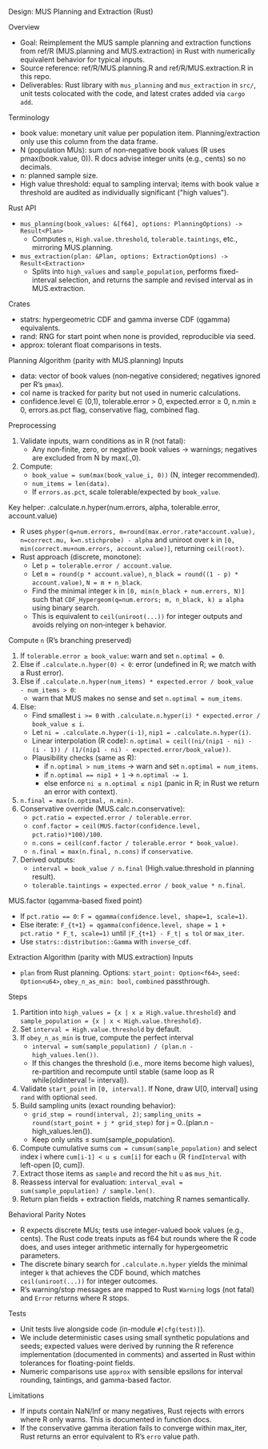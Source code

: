 Design: MUS Planning and Extraction (Rust)

Overview
- Goal: Reimplement the MUS sample planning and extraction functions from ref/R (MUS.planning and MUS.extraction) in Rust with numerically equivalent behavior for typical inputs.
- Source reference: ref/R/MUS.planning.R and ref/R/MUS.extraction.R in this repo.
- Deliverables: Rust library with `mus_planning` and `mus_extraction` in `src/`, unit tests colocated with the code, and latest crates added via `cargo add`.

Terminology
- book value: monetary unit value per population item. Planning/extraction only use this column from the data frame.
- N (population MUs): sum of non‑negative book values (R uses pmax(book.value, 0)). R docs advise integer units (e.g., cents) so no decimals.
- n: planned sample size.
- High value threshold: equal to sampling interval; items with book value ≥ threshold are audited as individually significant ("high values").

Rust API
- `mus_planning(book_values: &[f64], options: PlanningOptions) -> Result<Plan>`
  - Computes `n`, `High.value.threshold`, `tolerable.taintings`, etc., mirroring MUS.planning.
- `mus_extraction(plan: &Plan, options: ExtractionOptions) -> Result<Extraction>`
  - Splits into `high_values` and `sample_population`, performs fixed-interval selection, and returns the sample and revised interval as in MUS.extraction.

Crates
- statrs: hypergeometric CDF and gamma inverse CDF (qgamma) equivalents.
- rand: RNG for start point when none is provided, reproducible via seed.
- approx: tolerant float comparisons in tests.

Planning Algorithm (parity with MUS.planning)
Inputs
- data: vector of book values (non‑negative considered; negatives ignored per R’s `pmax`).
- col name is tracked for parity but not used in numeric calculations.
- confidence.level ∈ (0,1), tolerable.error > 0, expected.error ≥ 0, n.min ≥ 0, errors.as.pct flag, conservative flag, combined flag.

Preprocessing
1) Validate inputs, warn conditions as in R (not fatal):
   - Any non‑finite, zero, or negative book values → warnings; negatives are excluded from N by max(.,0).
2) Compute:
   - `book_value = sum(max(book_value_i, 0))` (N, integer recommended).
   - `num_items = len(data)`.
   - If `errors.as.pct`, scale tolerable/expected by `book_value`.

Key helper: .calculate.n.hyper(num.errors, alpha, tolerable.error, account.value)
- R uses `phyper(q=num.errors, m=round(max.error.rate*account.value), n=correct.mu, k=n.stichprobe) - alpha` and uniroot over `k` in `[0, min(correct.mu+num.errors, account.value)]`, returning `ceil(root)`.
- Rust approach (discrete, monotone):
  - Let `p = tolerable.error / account.value`.
  - Let `m = round(p * account.value)`, `n_black = round((1 - p) * account.value)`, `N = m + n_black`.
  - Find the minimal integer `k` in `[0, min(n_black + num.errors, N)]` such that `CDF_Hypergeom(q=num.errors; m, n_black, k) ≥ alpha` using binary search.
  - This is equivalent to `ceil(uniroot(...))` for integer outputs and avoids relying on non‑integer `k` behavior.

Compute `n` (R’s branching preserved)
1) If `tolerable.error ≥ book_value`: warn and set `n.optimal = 0`.
2) Else if `.calculate.n.hyper(0) < 0`: error (undefined in R; we match with a Rust error).
3) Else if `.calculate.n.hyper(num_items) * expected.error / book_value - num_items > 0`:
     - warn that MUS makes no sense and set `n.optimal = num_items`.
4) Else:
   - Find smallest `i >= 0` with `.calculate.n.hyper(i) * expected.error / book_value ≤ i`.
   - Let `ni = .calculate.n.hyper(i-1)`, `nip1 = .calculate.n.hyper(i)`.
   - Linear interpolation (R code):
     `n.optimal = ceil((ni/(nip1 - ni) - (i - 1)) / (1/(nip1 - ni) - expected.error/book_value))`.
   - Plausibility checks (same as R):
     - if `n.optimal > num_items` → warn and set `n.optimal = num_items`.
     - if `n.optimal == nip1 + 1` → `n.optimal -= 1`.
     - else enforce `ni ≤ n.optimal ≤ nip1` (panic in R; in Rust we return an error with context).
5) `n.final = max(n.optimal, n.min)`.
6) Conservative override (MUS.calc.n.conservative):
   - `pct.ratio = expected.error / tolerable.error`.
   - `conf.factor = ceil(MUS.factor(confidence.level, pct.ratio)*100)/100`.
   - `n.cons = ceil(conf.factor / tolerable.error * book_value)`.
   - `n.final = max(n.final, n.cons)` if `conservative`.
7) Derived outputs:
   - `interval = book_value / n.final` (High.value.threshold in planning result).
   - `tolerable.taintings = expected.error / book_value * n.final`.

MUS.factor (qgamma-based fixed point)
- If `pct.ratio == 0`: `F = qgamma(confidence.level, shape=1, scale=1)`.
- Else iterate: `F_{t+1} = qgamma(confidence.level, shape = 1 + pct.ratio * F_t, scale=1)` until `|F_{t+1} - F_t| ≤ tol` or `max_iter`.
- Use `statrs::distribution::Gamma` with `inverse_cdf`.

Extraction Algorithm (parity with MUS.extraction)
Inputs
- `plan` from Rust planning. Options: `start_point: Option<f64>`, `seed: Option<u64>`, `obey_n_as_min: bool`, `combined` passthrough.

Steps
1) Partition into `high_values = {x | x ≥ High.value.threshold}` and `sample_population = {x | x < High.value.threshold}`.
2) Set `interval = High.value.threshold` by default.
3) If `obey_n_as_min` is true, compute the perfect interval
   - `interval = sum(sample_population) / (plan.n - high_values.len())`.
   - If this changes the threshold (i.e., more items become high values), re-partition and recompute until stable (same loop as R while(oldinterval != interval)).
4) Validate `start_point` in `[0, interval]`. If None, draw U[0, interval] using `rand` with optional `seed`.
5) Build sampling units (exact rounding behavior):
   - `grid_step = round(interval, 2)`; `sampling_units = round(start_point + j * grid_step)` for j = 0..(plan.n - high_values.len()).
   - Keep only units ≤ sum(sample_population).
6) Compute cumulative sums `cum = cumsum(sample_population)` and select index i where `cum[i-1] < u ≤ cum[i]` for each `u` (R `findInterval` with left-open [0, cum]).
7) Extract those items as `sample` and record the hit `u` as `mus_hit`.
8) Reassess interval for evaluation: `interval_eval = sum(sample_population) / sample.len()`.
9) Return plan fields + extraction fields, matching R names semantically.

Behavioral Parity Notes
- R expects discrete MUs; tests use integer-valued book values (e.g., cents). The Rust code treats inputs as f64 but rounds where the R code does, and uses integer arithmetic internally for hypergeometric parameters.
- The discrete binary search for `.calculate.n.hyper` yields the minimal integer `k` that achieves the CDF bound, which matches `ceil(uniroot(...))` for integer outcomes.
- R’s warning/stop messages are mapped to Rust `Warning` logs (not fatal) and `Error` returns where R stops.

Tests
- Unit tests live alongside code (in-module `#[cfg(test)]`).
- We include deterministic cases using small synthetic populations and seeds; expected values were derived by running the R reference implementation (documented in comments) and asserted in Rust within tolerances for floating-point fields.
- Numeric comparisons use `approx` with sensible epsilons for interval rounding, taintings, and gamma-based factor.

Limitations
- If inputs contain NaN/Inf or many negatives, Rust rejects with errors where R only warns. This is documented in function docs.
- If the conservative gamma iteration fails to converge within max_iter, Rust returns an error equivalent to R’s `erro` value path.

